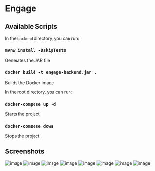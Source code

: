 # Engage

## Available Scripts

In the `backend` directory, you can run:

### `mvnw install -DskipTests`
Generates the JAR file

### `docker build -t engage-backend.jar .`
Builds the Docker image

In the root directory, you can run:

### `docker-compose up -d`
Starts the project

### `docker-compose down`
Stops the project

## Screenshots
![image](https://user-images.githubusercontent.com/73167337/180852630-6cd4e8e7-81d8-4dd1-b939-cab9bc139c05.png)
![image](https://user-images.githubusercontent.com/73167337/180852714-c64a27d2-7844-4110-acaf-1dca2a0ba384.png)
![image](https://user-images.githubusercontent.com/73167337/180852780-52fcd4a2-3248-4f64-976f-5525ad722a51.png)
![image](https://user-images.githubusercontent.com/73167337/180852847-ae9ade54-41c2-47e2-946c-d2cc975c1f30.png)
![image](https://user-images.githubusercontent.com/73167337/180852111-88d49165-2093-4116-8a70-608f470efce8.png)
![image](https://user-images.githubusercontent.com/73167337/180852207-e145716c-14ef-4c48-96be-a232c4fb1914.png)
![image](https://user-images.githubusercontent.com/73167337/180852273-4a2f9da2-2a2f-4242-8bef-6f53ccb0e08d.png)
![image](https://user-images.githubusercontent.com/73167337/180852356-e0709c35-151a-4c0e-b027-6bd52eaaa05c.png)
